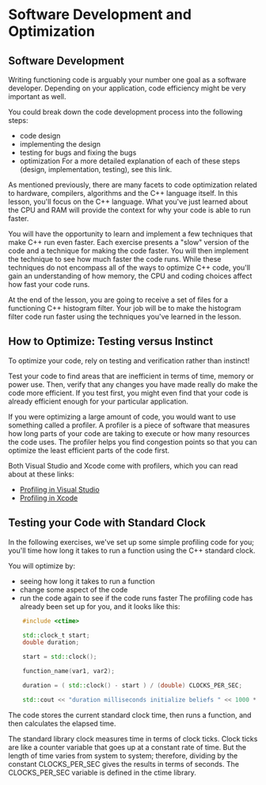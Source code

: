 # Software Development and Optimization

## Software Development
Writing functioning code is arguably your number one goal as a software developer. Depending on your application, code efficiency might be very important as well.

You could break down the code development process into the following steps:

- code design
- implementing the design
- testing for bugs and fixing the bugs
- optimization
For a more detailed explanation of each of these steps (design, implementation, testing), see this link.

As mentioned previously, there are many facets to code optimization related to hardware, compilers, algorithms and the C++ language itself. In this lesson, you'll focus on the C++ language. What you've just learned about the CPU and RAM will provide the context for why your code is able to run faster.

You will have the opportunity to learn and implement a few techniques that make C++ run even faster. Each exercise presents a "slow" version of the code and a technique for making the code faster. You will then implement the technique to see how much faster the code runs. While these techniques do not encompass all of the ways to optimize C++ code, you'll gain an understanding of how memory, the CPU and coding choices affect how fast your code runs.

At the end of the lesson, you are going to receive a set of files for a functioning C++ histogram filter. Your job will be to make the histogram filter code run faster using the techniques you've learned in the lesson.

## How to Optimize: Testing versus Instinct
To optimize your code, rely on testing and verification rather than instinct!

Test your code to find areas that are inefficient in terms of time, memory or power use. Then, verify that any changes you have made really do make the code more efficient. If you test first, you might even find that your code is already efficient enough for your particular application.

If you were optimizing a large amount of code, you would want to use something called a profiler. A profiler is a piece of software that measures how long parts of your code are taking to execute or how many resources the code uses. The profiler helps you find congestion points so that you can optimize the least efficient parts of the code first.

Both Visual Studio and Xcode come with profilers, which you can read about at these links:

- [Profiling in Visual Studio](https://docs.microsoft.com/en-us/visualstudio/profiling/beginners-guide-to-performance-profiling)
- [Profiling in Xcode](https://developer.apple.com/library/content/documentation/DeveloperTools/Conceptual/InstrumentsUserGuide/index.html)


## Testing your Code with Standard Clock
In the following exercises, we've set up some simple profiling code for you; you'll time how long it takes to run a function using the C++ standard clock.

You will optimize by:

- seeing how long it takes to run a function
- change some aspect of the code
- run the code again to see if the code runs faster
The profiling code has already been set up for you, and it looks like this:

```cpp
	#include <ctime>

	std::clock_t start;
	double duration;

	start = std::clock();

	function_name(var1, var2);

	duration = ( std::clock() - start ) / (double) CLOCKS_PER_SEC;

	std::cout << "duration milliseconds initialize beliefs " << 1000 * duration << '\n';
```

The code stores the current standard clock time, then runs a function, and then calculates the elapsed time.

The standard library clock measures time in terms of clock ticks. Clock ticks are like a counter variable that goes up at a constant rate of time. But the length of time varies from system to system; therefore, dividing by the constant CLOCKS_PER_SEC gives the results in terms of seconds. The CLOCKS_PER_SEC variable is defined in the ctime library.